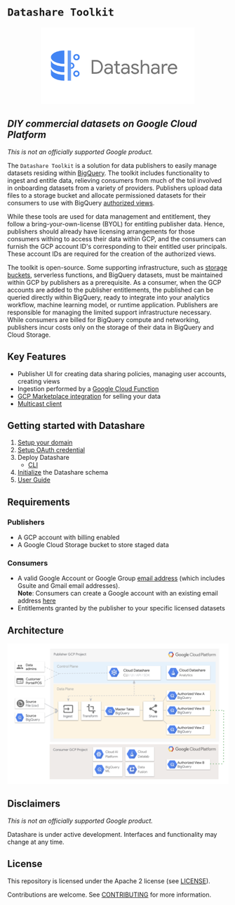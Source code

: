 # ```Datashare Toolkit```

<p align="center">
  <img src="card.png" alt="Datashare" height="175"/>
</p>

## _DIY commercial datasets on Google Cloud Platform_

_This is not an officially supported Google product._

The ```Datashare Toolkit``` is a solution for data publishers to easily manage datasets residing within [BigQuery](https://cloud.google.com/bigquery/). The toolkit includes functionality to ingest and entitle data, relieving consumers from much of the toil involved in onboarding datasets from a variety of providers. Publishers upload data files to a storage bucket and allocate permissioned datasets for their consumers to use with BigQuery [authorized views](https://cloud.google.com/bigquery/docs/authorized-views).

While these tools are used for data management and entitlement, they follow a bring-your-own-license (BYOL) for entitling publisher data. Hence, publishers should already have licensing arrangements for those consumers withing to access their data within GCP, and the consumers can furnish the GCP account ID's corresponding to their entitled user principals. These account IDs are required for the creation of the authorized views.

The toolkit is open-source. Some supporting infrastructure, such as [storage buckets](https://cloud.google.com/storage/), serverless functions, and BigQuery datasets, must be maintained within GCP by publishers as a prerequisite. As a consumer, when the GCP accounts are added to the publisher entitlements, the published can be queried directly within BigQuery, ready to integrate into your analytics workflow, machine learning model, or runtime application. Publishers are responsible for managing the limited support infrastructure necessary. While consumers are billed for BigQuery compute and networking, publishers incur costs only on the storage of their data in BigQuery and Cloud Storage.

## Key Features
- Publisher UI for creating data sharing policies, managing user accounts, creating views
- Ingestion performed by a [Google Cloud Function](https://cloud.google.com/functions/)
- [GCP Marketplace integration](./frontend/user-guide/MARKETPLACE_INTEGRATION.md) for selling your data
- [Multicast client](./client/README.md)


## Getting started with Datashare
1. [Setup your domain](./DOMAIN_SETUP.md)
2. [Setup OAuth credential](./CREDENTIAL_SETUP.md)
3. Deploy Datashare
    - [CLI](./marketplace/README.md#deploy_from_cli)
4. [Initialize](./frontend/user-guide/ADMIN.md#initialize_schema) the Datashare schema
5. [User Guide](./frontend/README.md)

## Requirements

### Publishers

- A GCP account with billing enabled
- A Google Cloud Storage bucket to store staged data

### Consumers

- A valid Google Account or Google Group [email address](https://cloud.google.com/iam/docs/overview#google_account) (which includes Gsuite and Gmail email addresses). \
  **Note**: Consumers can create a Google account with an existing email address [here](https://support.google.com/accounts/answer/27441)
- Entitlements granted by the publisher to your specific licensed datasets

## Architecture

![Architecture](architecture.png "Architecture")

## Disclaimers

_This is not an officially supported Google product._

Datashare is under active development. Interfaces and functionality may change at any time.

## License

This repository  is licensed under the Apache 2 license (see [LICENSE](LICENSE.txt)).

Contributions are welcome. See [CONTRIBUTING](CONTRIBUTING.md) for more information.
